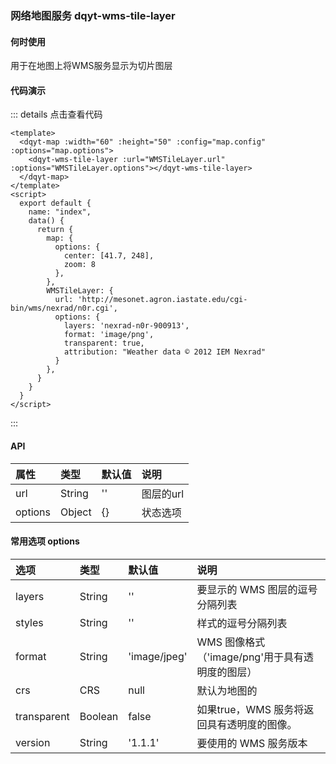 ### 网络地图服务 dqyt-wms-tile-layer
#### 何时使用
用于在地图上将WMS服务显示为切片图层
#### 代码演示

<WMSTileLayer-index></WMSTileLayer-index>
::: details 点击查看代码
```vue
<template>
  <dqyt-map :width="60" :height="50" :config="map.config" :options="map.options">
    <dqyt-wms-tile-layer :url="WMSTileLayer.url" :options="WMSTileLayer.options"></dqyt-wms-tile-layer>
  </dqyt-map>
</template>
<script>
  export default {
    name: "index",
    data() {
      return {
        map: {
          options: {
            center: [41.7, 248],
            zoom: 8
          },
        },
        WMSTileLayer: {
          url: 'http://mesonet.agron.iastate.edu/cgi-bin/wms/nexrad/n0r.cgi',
          options: {
            layers: 'nexrad-n0r-900913',
            format: 'image/png',
            transparent: true,
            attribution: "Weather data © 2012 IEM Nexrad"
          }
        },
      }
    }
  }
</script>
```
:::

#### API
| 属性       | 类型   | 默认值   | 说明        |
|:------------- |:-------------|:-----|:----|
| url | String | '' | 图层的url|
| options | Object | {} | 状态选项  |
#### 常用选项 options
| 选项          | 类型   | 默认值 | 说明  |
|:------------- |:-------------|:-----|:----|
| layers | String | '' | 要显示的 WMS 图层的逗号分隔列表 |
| styles | String | '' | 样式的逗号分隔列表 |
| format | String | 'image/jpeg' | WMS 图像格式（'image/png'用于具有透明度的图层） |
| crs | CRS | null | 默认为地图的 |
| transparent | Boolean | false | 如果true，WMS 服务将返回具有透明度的图像。 |
| version | String | '1.1.1'	| 要使用的 WMS 服务版本 |
